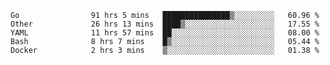 <!--START_SECTION:waka-->

```text
Go                91 hrs 5 mins   ███████████████▒░░░░░░░░░   60.96 %
Other             26 hrs 13 mins  ████▒░░░░░░░░░░░░░░░░░░░░   17.55 %
YAML              11 hrs 57 mins  ██░░░░░░░░░░░░░░░░░░░░░░░   08.00 %
Bash              8 hrs 7 mins    █▒░░░░░░░░░░░░░░░░░░░░░░░   05.44 %
Docker            2 hrs 3 mins    ▒░░░░░░░░░░░░░░░░░░░░░░░░   01.38 %
```

<!--END_SECTION:waka-->
